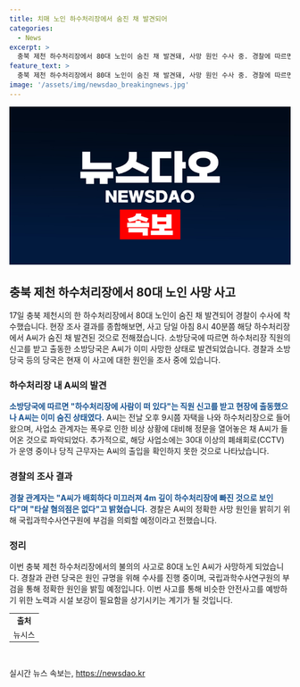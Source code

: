 ```yaml
---
title: 치매 노인 하수처리장에서 숨진 채 발견되어
categories:
  - News
excerpt: >
  충북 제천 하수처리장에서 80대 노인이 숨진 채 발견돼, 사망 원인 수사 중. 경찰에 따르면 A씨는 하수처리장 내에서 숨진 채 발견됐으며, 치매로 앓고 있던 그는 전날 인근 자택을 나와 환경 관리사업소로 들어왔다. 비상 상황에 대비해 열려있던 정문을 통해 들어온 것으로 전해졌고, CCTV에는 출입이 확인되지 않았다. 추가 조사를 위해 국립과학수사연구원에 부검을 의뢰할 예정이라고 한다.
feature_text: >
  충북 제천 하수처리장에서 80대 노인이 숨진 채 발견돼, 사망 원인 수사 중. 경찰에 따르면 A씨는 하수처리장 내에서 숨진 채 발견됐으며, 치매로 앓고 있던 그는 전날 인근 자택을 나와 환경 관리사업소로 들어왔다. 비상 상황에 대비해 열려있던 정문을 통해 들어온 것으로 전해졌고, CCTV에는 출입이 확인되지 않았다. 추가 조사를 위해 국립과학수사연구원에 부검을 의뢰할 예정이라고 한다.
image: '/assets/img/newsdao_breakingnews.jpg'
---
```


<p><img src="/assets/img/newsdao_breakingnews.jpg" alt="koreaapp 속보" /></p>

<h2 data-ke-size="size26">충북 제천 하수처리장에서 80대 노인 사망 사고</h2>

<p data-ke-size="size16">17일 충북 제천시의 한 하수처리장에서 80대 노인이 숨진 채 발견되어 경찰이 수사에 착수했습니다. 현장 조사 결과를 종합해보면, 사고 당일 아침 8시 40분쯤 해당 하수처리장에서 A씨가 숨진 채 발견된 것으로 전해졌습니다. 소방당국에 따르면 하수처리장 직원의 신고를 받고 출동한 소방당국은 A씨가 이미 사망한 상태로 발견되었습니다. 경찰과 소방당국 등의 당국은 현재 이 사고에 대한 원인을 조사 중에 있습니다.</p>

<h3 data-ke-size="size24">하수처리장 내 A씨의 발견</h3>

<p data-ke-size="size16"><b><span style="color: #1a5490;">소방당국에 따르면 "하수처리장에 사람이 떠 있다"는 직원 신고를 받고 현장에 출동했으나 A씨는 이미 숨진 상태였다.</span></b> A씨는 전날 오후 9시쯤 자택을 나와 하수처리장으로 들어왔으며, 사업소 관계자는 폭우로 인한 비상 상황에 대비해 정문을 열어놓은 채 A씨가 들어온 것으로 파악되었다. 추가적으로, 해당 사업소에는 30대 이상의 폐쇄회로(CCTV)가 운영 중이나 당직 근무자는 A씨의 출입을 확인하지 못한 것으로 나타났습니다.</p>

<h3 data-ke-size="size24">경찰의 조사 결과</h3>

<p data-ke-size="size16"><b><span style="color: #1a5490;">경찰 관계자는 "A씨가 배회하다 미끄러져 4m 깊이 하수처리장에 빠진 것으로 보인다"며 "타살 혐의점은 없다"고 밝혔습니다.</span></b> 경찰은 A씨의 정확한 사망 원인을 밝히기 위해 국립과학수사연구원에 부검을 의뢰할 예정이라고 전했습니다.</p>

<h3 data-ke-size="size24">정리</h3>

<p data-ke-size="size16">이번 충북 제천 하수처리장에서의 불의의 사고로 80대 노인 A씨가 사망하게 되었습니다. 경찰과 관련 당국은 원인 규명을 위해 수사를 진행 중이며, 국립과학수사연구원의 부검을 통해 정확한 원인을 밝힐 예정입니다. 이번 사고를 통해 비슷한 안전사고를 예방하기 위한 노력과 시설 보강이 필요함을 상기시키는 계기가 될 것입니다.</p>

<table>
    <tbody>
        <tr>
            <td style="text-align: center; height: 17px;"><b>출처</b></td>
        </tr>
        <tr>
            <td style="text-align: center; height: 17px;">뉴시스</td>
        </tr>
    </tbody>
</table>

<p data-ke-size="size16">&nbsp;</p>
실시간 뉴스 속보는, <a href="https://newsdao.kr" rel="dofollow">https://newsdao.kr</a>


